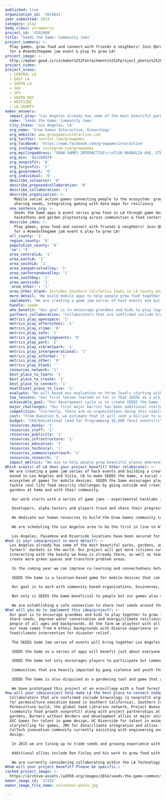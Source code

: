 ```yaml
---
published: true
organization_id: '2014041'
year_submitted: 2014
category: play
body_class: strawberry
project_id: '4102089'
title: 'Seeds the Game: Community Jams'
project_summary: >-
  Play games, grow food and connect with friends & neighbors! Join @GrowGames
  for a #seedsthegame jam event & play to grow LA!
project_image: >-
  http://maker.good.is/s3/maker%252Fattachments%252Fproject_photos%252Fimages%252F22335%252Fdisplay%252Fvolunteer-photo.jpg=c570x385
project_video: ''
project_areas:
  - CENTRAL LA
  - EAST LA
  - SOUTH LA
  - SGV
  - SFV
  - SOUTH BAY
  - WESTSIDE
  - LA COUNTY
maker_answers:
  impact_play: "Los Angeles already has some of the most beautiful parks, gardens, and farmers’ markets in the world.  Our project will get more citizens outside and interacting with the beauty we know is already there, as well as teaming up to create more green spaces and transform problem areas.\r\n\r\nIn the coming year we can improve co-learning and connectedness between people and their environment while beautifying public spaces together through growing food and beneficial plants. We will map food resiliency needs while making it fun for people to grow food together and level up their skills.\r\n\r\nSEEDS the Game is a location-based game for mobile devices that can be played with GPS and data connection. We offer in-game incentives for SEEDS the Game players that are in Los Angeles including advancement in the local Leadership Board and In-Game Achievements that connect people to local actions and gameplay centers such as community and school gardens. Citizens can earn points while volunteering at participating locations or picking up gardening tools through partners that have signed up to be in our SEEDS the Game Partnership Network. \r\n\r\nOur goal is to work with community based organizations, businesses, government and local garden leaders to identify great actions and opportunities to incentivize through gameplay. Over the coming year we expect thousands of players to engage in community volunteerism through Seeds the Game apps.\r\n\r\nNot only is SEEDS the Game beneficial to people but our games also stimulate the economy.  We aim to maken Los Angeles a global innovation leader for technology addressing food/water/climate issues. By 2050, we will have created a dynamic network connecting local organizations and businesses with player/members who are also consumers. Our community will use the most cutting edge technology available to maximize our land and water use, while participants compete to create the most beautiful and inspiring gardens and public spaces.  The market and gameplay are fully integrated and it is easy to see on a map where resources are needed for resiliency, disaster mitigation and food security. \r\n\r\nWe are establishing a safe connection to share real seeds around the world to promote healthy heirloom plants, biodiversity and organic solutions to pest control for our soil and water health. We anticipate a total of 3 Billion downloads by 2050, with participants cooperatively playing with players in every other country on earth.  \r\n"
  name: 'Seeds the Game: Community Jams'
  City_State: 'Los Angeles, CA'
  org_name: 'Grow Games Interactive, Growcology'
  org_website: www.growgamesinteractive.com
  org_twitter: twitter.com/growgames
  org_facebook: 'https://www.facebook.com/growgamesinteractive'
  org_instagram: instagram.com/growgames
  org_mailingaddress: "GROW GAMES INTERACTIVE\r\n7130 MAGNOLIA AVE, STE K\r\nRIVERSIDE CA, 92504"
  org_ein: '463288070'
  org_nonprofit: '0'
  org_forprofit: '1'
  org_government: '0'
  org_individual: '0'
  describe_soloactor: '0'
  describe_proposedcollaboration: '0'
  describe_collaboration: '1'
  describe_organization: >-
    Mobile social action games connecting people to the ecosystem: growing food,
    sharing seeds, integrating gaming with data maps for resiliency
  one_sentence_org: >-
    Seeds the Game apps & event series grow food in LA through game design
    hackathons and garden playtesting across communities & food centers
  describe_idea: >-
    Play games, grow food and connect with friends & neighbors! Join @GrowGames
    for a #seedsthegame jam event & play to grow LA!
  all_county: '1'
  region_county: '0'
  population_county: '0'
  'no': '0'
  area_centralLA: '1'
  area_eastLA: '1'
  area_southLA: '1'
  area_sangabrielvalley: '1'
  area_sanfernandovalley: '1'
  area_southbay: '1'
  area_westside: '1'
  'area_other:': '1'
  area_other_blank: Includes Southern California towns in LA County and beyond for 2015
  more_detail: "We build mobile apps to help people grow food together! Trade seeds, get out in the garden and play through mobile gaming, mapping and actions in the community.\r\n\r\nSeeds the Game is a series of apps and a game jam series to promote play that grows healthy communities."
  implement: "We are creating a game jam series of hack events and building a creative team based in Los Angeles and Vista, CA to make SEEDS the Game, a social action ecosystem of games for mobile devices. SEEDS the Game encourages players to tackle real life food security challenges by going outside and creating gardens at home and with their community. \r\n\r\nOur work starts with a series of game jams - experimental hacklabs in California to design and develop the best game mechanics for mapping seed exchanges, pest challenges, food deserts and potential centers for community actions. We begin in September with this series of events and will be working throughout the school year with development teams from schools and community centers in the Los Angeles area. Events are a mix of game hackathon for data integration with real seed, soil and plant tests in the field at gardens, markets, and permaculture centers.\r\n\r\nDevelopers, alpha testers and players track and share their progress while bonding with neighbors and making friends across garden guilds. The game jam series includes integrated profiles for community organizing and organic gameplay experiments across the network of game hack teams.\r\n\r\nWe dedicate our human resources to build the Grow Games community to include artists, musicians, software developers, engineers, permaculture educators and programmers in Southern California. Our implementation with the support and funds would allow us to begin the community-building and testing process starting with the alpha stage.\r\n\r\nWe are scheduling the Los Angeles area to be the first in line to Alpha and Beta test SEEDS the Game. Local participants that sign up as a beta tester in Los Angeles will be first in line to provide feedback and suggestions through our feedback system while enjoying actions in community and school gardens, farmers markets and at home growing food and sharing seeds. When SEEDS the Game first round is completed, users will also have the ability to redeem vouchers for garden-related prizes at local participating markets. \r\n\r\nLos Angeles, Pasadena and Riverside locations have been secured for first events in September and we are expanding to work with community and school gardens throughout the fall of 2014. We are looking for great school gardens to work with on playtesting, especially with youth over age 13 who can give us feedback on gameplay from new perspectives."
  handle: seeds
  who_benefit: "Our goal is to encourage grandmas and kids to play together to grow food, share seeds, improve water conservation and energy/climate resiliency for people of all ages and backgrounds. At the farm we playtest with all ages and our team comes from 4 ethnic backgrounds with diverse experience in food/climate intervention for disaster relief.\r\n\r\nThe SEEDS Game Jam series of events will bring together Los Angeles designers and developers with economists, game strategists, media market leaders, nonprofit organizations, youth and master gardeners aligned to connect people to food and seeds through mobile play starting in September of 2014. \r\n\r\nSEEDS the Game as a series of apps will benefit just about everyone of all ages from diverse backgrounds, from grandmas to any kid with a phone or iPad at school. Our focus for this project is to encourage everyone who has action and adventure interest to tackle real challenges and quests to benefit the community. \r\n\r\nSEEDS the Game not only encourages players to participate but communities as well. Nonprofit organizations can sponsor actions in the game and communities are incentivized to grow their own community garden and host farmers market. Players can earn points and skill points along the way.\r\n\r\nCommunities that are heavily impacted by gang violence and youth that are raised in poverty would benefit gradually from SEEDS the Game. We cater our game to be actively engaging and will offer a special bundle for education and non-profit organizations. Other communities that are in middle income and upper middle class can also benefit by participating the quest and challenges that promote a safe and better community. \r\n\r\nSEEDS The Game is also disguised as a gardening tool and game that allows parents to teach their kids how to grow their own food. When it is night time, players can also earn points by playing mini-games to earn more points.\r\n\r\nWe have prototyped this project at an ecovillage with a food forest now growing in Vista, CA, at home gardens in Glendale, CA and at a handful of aligned hackathons and conferences with industry leaders. Our partners include NGO allies in 6 countries eager to test with us in 2015 and become global connection zones for Los Angeles players to share their insights and what’s working to grow great food in LA.\r\n\r\n\r\n"
  partners_collaboration: "Collaborators that are confirmed include Growcology (a nonprofit organization for permaculture education based in Southern California), Southern California Permaculture Guild, the global Seed Libraries network, Project Nuevo Mundo (community food growth nonprofit) along with project partnerships at school gardens, Burners without Borders and development allies at major universities:  USC Games for talent in game design, UC Riverside for talent in animation and storytelling for games, JMU for data/climate integration and allies from the CalTech innovation community currently assisting with engineering and backend design.\r\n\r\nIn 2015 we are lining up to trade seeds and growing experience with communities rebuilding in Haiti and Philippines through Communitare, an international NGO connecting local talent with opportunities to volunteer in rebuilding and relief efforts. We will also be connecting the LA #seedsthegame community to our allies in Central and South America for seedsharing challenges and knowledge sharing and we will be sharing some of our indigenous community work at social impact and social entrepreneurship conferences in California as an example of social benefit corporations incubated within the networked community.\r\n\r\nAdditional allies include Ron Finley and his work to grow food with youth in Los Angeles, UrbanTXT working with youth and mobile development, Vortex Immersion hosting events with us in Los Angeles near LAUSD and La Loma, a local permaculture development company providing playtesting space for people to grow food for the first time during our game jam series. Some of these are now confirming for the next round and we have worked with Vortex in the past on the State of the Arts immersion experience.\r\n\r\nWe are currently considering collaborating within the LA Technology community (business and government-focused) along with talent from local game companies, schools and hacker/maker community groups. We have shared #SeedstheGame at the Verge conference for green solutions for business and government and with the Federal Games Guild which is informally helping us position for federal and international NGO funding in 2015."
  metrics_play_openspace: '1'
  metrics_play_afterschool: '1'
  metrics_play_crime: '0'
  metrics_play_safe: '1'
  metrics_play_sportingevents: '0'
  metrics_play_park: '1'
  metrics_play_vibrantpark: '1'
  metrics_play_intergenerational: '1'
  metrics_play_informal: '1'
  metrics_play_other: '0'
  metrics_play_blank: ''
  resources_network: '1'
  best_place_to_learn: '1'
  best_place_to_create: '1'
  best_place_to_connect: '1'
  healthiest_place_to_live: '1'
  evaluate: "We will based our evaluation on three levels starting with 1) Analytics 2) Statistical Research and 3) Impact over Profit. \r\n\r\nWe analyze and visualize changes in the ecosystem with regard to mapping adoption rates, success meeting partner open-space goals and community/product partnerships. We use data visualization and analytical tools starting from the time of search discovery, downloads and use, in-app actions made and receiving relative feedback from the alpha members and the community. It is important for us to measure our level of outreach and plan for cost-effective solutions as we map seed exchanges, gardens and food opportunities.\r\n\r\nSecond is Statistical Research and integration with government data systems that provides complex modeling over time, usability data with current and future projections on how SEEDS the Game could be improved. This testing phase includes fixing bugs and adding more product partner integration along with looking at how added data sets and map functionality create useful planning layers for city and county government. Our goal here is to improve food security, climate resiliency and thrivability within the ecosystem, encouraging responsible water use and growing delicious food locally.\r\n\r\nProfit keeps us in business as a social benefit corporation in the State of California. We balance our bottom line revenue goals with social impact measurements of success connecting people for seed sharing, gardening, and food security across SEEDS the Game. We measure seed exchanges, gardens captured, social media posts as we grow from prototype to game series. At this stage we are a tech startup building on our decades of experience in disaster relief, data integration, game design, hardware and software for social impact. Our goal is to measure how well we integrate useful data sets to solve real challenges while also growing the company to hire the best and brightest from the game jam series of events. We aim to hire at least a dozen allies in the coming year as we grow this series of game apps.\r\n"
  two_lessons: "Our first lesson learned so far is that SEEDS as a project, game and series of events requires community participation and organic engagement from people from all walks of life to create the best possible experience for players. We have created prototypes of various aspects of gameplay and as we play test and explore what mechanics and systems work best for people we have found that lots of community design feedback is the key to making this series of game apps fun and easy to play for people of all ages and backgrounds. Today we use less words and more art in our designs to be more multilingual and easier to use for first-timers.\r\n\r\nOur second lesson learned is that projects like this require funding! We have bootstrapped our work so far over the past year and to create a successful game series we have to raise a mix of grants, partner funding and investment to release phenomenal apps that reach their intended audiences. Games typically spend hundreds of thousands, if not millions to advertise and distribute their latest product and we are hacking this approach by activating friends who then invite their friends to play along in local communities through physical actions, pulling people out of the device and back into real interactions that create impact in our neighborhoods. Events and connections like this are difficult to create without funding, so we've added advisors to our team to help us through capital raise and team growth over the coming year.\r\n"
  achievable_goal: "Our development cycle is to create SEEDS the Game is achievable within the next twelve months starting by creating a team of passionate and skilled developers and programmers. We will do a outreach and marketing campaign that would generate the necessary funds to make through the three development stages: 1) Alpha - first round testing, 2) Beta - second round testing with funders and partners, 3) Release - Public Release. We will also invite the non-profit organizations, schools, after-school organizations, and local businesses to be involved in our testing. \r\n\r\nWe will implement a closed beta testing and will ask all the communities in LA to help provide feedback and suggestions to make SEEDS the Game better. By the 12th month, we would be ready for launch and players will begin their journey in SEEDS The Game. \r\n\r\nBy creating a series of apps that roll out over time we can help people begin with easy steps: sharing seeds, planting a few and visiting a community garden. We help people level up over time, learning aquaponics or composting to improve their growth at home. This series of apps will be rolled out across devices with first apps releasing early 2015.\r\n"
  major_challenges: "Our first major barrier has been additional startup funding. Initial $100,000 will get us started in Los Angeles but our full game development budget would require at least a million dollars to release SEEDS The Game as a series of apps in the primary mobile app stores. That is relatively a good figure given to the amount of features SEEDS the Game will have and the data sets we can provide for NGOs and government agencies. \r\n\r\nThe other barrier would be language and multilingual support for community development. SEEDS the Game will eventually need to be translated to other languages beyond our English with Spanish language goals for 2015. We are looking to provide support in other languages in our multi-year development plan and hope to leverage Los Angeles’ multi-ethnic population to provide our tools to countries around the world. We have found game companies in the LA area to assist with multilingual translation for Asian communities but will need to find additional development funding to support release across communities after testing with groups in the LA area."
  competition: "Currently, there are no organizations doing this similar work. Contemporary game companies do not follow our business model or our values. Game companies like Zynga who created Farmville invest heavily on marketing and contributes none to communities or the users. SEEDS The Game is unique because not only is beneficial to communities but also promotes a safer community and a better lifestyle.\r\n\r\nThere are a number of serious play and social action gaming companies tackling news and current events gaming along with diversity and economic challenges, but none are currently tackling growing food in our communities, especially with mapping. Our tools are inspired by Ingress out of Niantic Labs with ties to LA and Google and they are already on board and excited by our work. We will be complimenting Google's efforts and working with their teams to improve gameplay."
  cost: "From Question 9, we estimate that it will cost a million to successfully launch SEEDS the Game as a series of apps. We will cover additional cost by creating our first prototype, starting a crowd funding campaign and inviting investors into our seed round at Grow Games Interactive. \r\n\r\nThe Los Angeles aspect of this pilot is estimated at $100,000 for game jam events, playtesting and community organizing/development to grow thousands of new gardens and food plots by 2015 in LA.\r\n\r\nOur video to begin is at http://vimeo.com/77108130 - we do not yet have this hosted on YouTube to embed in this entry but can do so in the coming week along with our new video for crowd funding."
  budget: "CEO/Educational Lead for Programming $5,000 (host events)\r\nCOO/Enginnering/Technical Lead $12,000 (maintain code integration)\r\nProducer/Events/Design Lead $12,000 (host events & program)\r\nArtist Lead and Stipends for Design $3,000\r\nEducational Team $6,000 with materials & travel stipends as needed\r\nCommunity Manager & Bilingual Support $5,000\r\nJr. Developer/QA/Admin  $5,000 \r\nMobile Dev 1: $8,000\r\nMobile Dev 2: $8,000\r\nGame Jam Prizes: $7,000 (additional pledged/donated/sponsored)\r\nEvent and Venue Fees: $2,000 (some donated/sponsored)\r\nTravel: $1,000\r\nSoftware: $2,000\r\nServer Engineering: $1,000\r\nPlaytesting: $3,000 (materials for growth and gameplay)\r\nIntern Stipends: $5,000 (includes internships won at game jams)\r\nAdditional Tech/Equipment: $2,000\r\nEvent Food/Drinks/Consummables: $3,000\r\nLicenses, Data Integration, APIs for Publishing: $1,000\r\nDev/Data Services for App Store + Profiles: $2,000\r\nPublished Materials: $2,000 (includes Tshirts for participants)\r\nAnalytics & Research/Reporting: $2,000\r\nMusic Production: $1,000 (Samples and mixes to master for apps/games)\r\nAlpha Testing Profile Site Hosting: $2,000 (Servers, Nationbuilder Community Tools + Dev)\r\n"
  resources_money: '1'
  resources_staff: '1'
  resources_publicity: '1'
  resources_infrastructure: '1'
  resources_education: '1'
  resources_technical: '1'
  resources_communityoutreach: '1'
  resources_research: '1'
  impact_metrics: "We aim to help people grow beautiful places wherever they are - in the backyard, on the roof, at home in the windowsill, in community gardens and schools all over Los Angeles. We will be measuring how many people play along, what actions they take, the cumulative community impact of their gameplay and qualitatively we will capture social media stories and short videos on intergenerational play through the game activities.\r\nSEEDS the Game will require access to open space and park facilities ONLY if they are designated as a Community Garden or spaces for volunteer engagements with the Department of Parks and Recreation. SEEDS the Game does not promote trespassing or using public space for growing food without prior permission - we use the game to organize community events with the stakeholders present. Our team will have a designated community guide monitoring player progress. \r\n\r\nChildren at school or enrolled in afterschool programs are encouraged to play as a group to create community gardens and participate in real life quest and challenges. By creating interest in community gardening and personal gardening we can grow on Ron Finley’s work to reduce juvenile delinquency.  All profiles for kids under 13 require approval and will be created in line with COPPA protections to ensure that the focus is on the garden and community actions. \r\n\r\nTeens who are not enrolled in afterschool programs are incentivized to participate in volunteer programs and community gardens to earn points in the game, improving access to alternatives for healthy living and life off the streets that can grow into a life of growing opportunities and entrepreneurship through food. Preservation and master-level skills will be shared through gameplay so teens and adults can level up and start their own businesses ready for the Farmers Market.\r\n\r\nIn our games everyone can create something beneficial to their community. Local challenges include working with the city to help the beautification process of LA through planting with medians and community gardens. Parents and children can participate in social action challenges and when the parent wants to encourage their kids some more, they can unlock tasks at a local center. \r\n\r\nUrban professionals as well have the opportunity to participate in SEEDS the Game starting small task starting with adopting a plant in their office or building a vertical or container garden at home. They can earn by shopping at farmers markets or volunteering.\r\n"
Which area(s) of LA does your project benefit? Other (elaborate): >-
  We are creating a game jam series of hack events and building a creative team
  based in Los Angeles and Vista, CA to make SEEDS the Game, a social action
  ecosystem of games for mobile devices. SEEDS the Game encourages players to
  tackle real life food security challenges by going outside and creating
  gardens at home and with their community. 
   
   Our work starts with a series of game jams - experimental hacklabs in California to design and develop the best game mechanics for mapping seed exchanges, pest challenges, food deserts and potential centers for community actions. We begin in September with this series of events and will be working throughout the school year with development teams from schools and community centers in the Los Angeles area. Events are a mix of game hackathon for data integration with real seed, soil and plant tests in the field at gardens, markets, and permaculture centers.
   
   Developers, alpha testers and players track and share their progress while bonding with neighbors and making friends across garden guilds. The game jam series includes integrated profiles for community organizing and organic gameplay experiments across the network of game hack teams.
   
   We dedicate our human resources to build the Grow Games community to include artists, musicians, software developers, engineers, permaculture educators and programmers in Southern California. Our implementation with the support and funds would allow us to begin the community-building and testing process starting with the alpha stage.
   
   We are scheduling the Los Angeles area to be the first in line to Alpha and Beta test SEEDS the Game. Local participants that sign up as a beta tester in Los Angeles will be first in line to provide feedback and suggestions through our feedback system while enjoying actions in community and school gardens, farmers markets and at home growing food and sharing seeds. When SEEDS the Game first round is completed, users will also have the ability to redeem vouchers for garden-related prizes at local participating markets. 
   
   Los Angeles, Pasadena and Riverside locations have been secured for first events in September and we are expanding to work with community and school gardens throughout the fall of 2014. We are looking for great school gardens to work with on playtesting, especially with youth over age 13 who can give us feedback on gameplay from new perspectives.
What is your idea/project in more detail?: >-
  Los Angeles already has some of the most beautiful parks, gardens, and
  farmers’ markets in the world. Our project will get more citizens outside and
  interacting with the beauty we know is already there, as well as teaming up to
  create more green spaces and transform problem areas.
   
   In the coming year we can improve co-learning and connectedness between people and their environment while beautifying public spaces together through growing food and beneficial plants. We will map food resiliency needs while making it fun for people to grow food together and level up their skills.
   
   SEEDS the Game is a location-based game for mobile devices that can be played with GPS and data connection. We offer in-game incentives for SEEDS the Game players that are in Los Angeles including advancement in the local Leadership Board and In-Game Achievements that connect people to local actions and gameplay centers such as community and school gardens. Citizens can earn points while volunteering at participating locations or picking up gardening tools through partners that have signed up to be in our SEEDS the Game Partnership Network. 
   
   Our goal is to work with community based organizations, businesses, government and local garden leaders to identify great actions and opportunities to incentivize through gameplay. Over the coming year we expect thousands of players to engage in community volunteerism through Seeds the Game apps.
   
   Not only is SEEDS the Game beneficial to people but our games also stimulate the economy. We aim to maken Los Angeles a global innovation leader for technology addressing food/water/climate issues. By 2050, we will have created a dynamic network connecting local organizations and businesses with player/members who are also consumers. Our community will use the most cutting edge technology available to maximize our land and water use, while participants compete to create the most beautiful and inspiring gardens and public spaces. The market and gameplay are fully integrated and it is easy to see on a map where resources are needed for resiliency, disaster mitigation and food security. 
   
   We are establishing a safe connection to share real seeds around the world to promote healthy heirloom plants, biodiversity and organic solutions to pest control for our soil and water health. We anticipate a total of 3 Billion downloads by 2050, with participants cooperatively playing with players in every other country on earth.
What will you do to implement this idea/project?: >-
  Our goal is to encourage grandmas and kids to play together to grow food,
  share seeds, improve water conservation and energy/climate resiliency for
  people of all ages and backgrounds. At the farm we playtest with all ages and
  our team comes from 4 ethnic backgrounds with diverse experience in
  food/climate intervention for disaster relief.
   
   The SEEDS Game Jam series of events will bring together Los Angeles designers and developers with economists, game strategists, media market leaders, nonprofit organizations, youth and master gardeners aligned to connect people to food and seeds through mobile play starting in September of 2014. 
   
   SEEDS the Game as a series of apps will benefit just about everyone of all ages from diverse backgrounds, from grandmas to any kid with a phone or iPad at school. Our focus for this project is to encourage everyone who has action and adventure interest to tackle real challenges and quests to benefit the community. 
   
   SEEDS the Game not only encourages players to participate but communities as well. Nonprofit organizations can sponsor actions in the game and communities are incentivized to grow their own community garden and host farmers market. Players can earn points and skill points along the way.
   
   Communities that are heavily impacted by gang violence and youth that are raised in poverty would benefit gradually from SEEDS the Game. We cater our game to be actively engaging and will offer a special bundle for education and non-profit organizations. Other communities that are in middle income and upper middle class can also benefit by participating the quest and challenges that promote a safe and better community. 
   
   SEEDS The Game is also disguised as a gardening tool and game that allows parents to teach their kids how to grow their own food. When it is night time, players can also earn points by playing mini-games to earn more points.
   
   We have prototyped this project at an ecovillage with a food forest now growing in Vista, CA, at home gardens in Glendale, CA and at a handful of aligned hackathons and conferences with industry leaders. Our partners include NGO allies in 6 countries eager to test with us in 2015 and become global connection zones for Los Angeles players to share their insights and what’s working to grow great food in LA.
How will your idea/project help make LA the best place to connect today? In LA2050?: >-
  Collaborators that are confirmed include Growcology (a nonprofit organization
  for permaculture education based in Southern California), Southern California
  Permaculture Guild, the global Seed Libraries network, Project Nuevo Mundo
  (community food growth nonprofit) along with project partnerships at school
  gardens, Burners without Borders and development allies at major universities:
  USC Games for talent in game design, UC Riverside for talent in animation and
  storytelling for games, JMU for data/climate integration and allies from the
  CalTech innovation community currently assisting with engineering and backend
  design.
   
   In 2015 we are lining up to trade seeds and growing experience with communities rebuilding in Haiti and Philippines through Communitare, an international NGO connecting local talent with opportunities to volunteer in rebuilding and relief efforts. We will also be connecting the LA #seedsthegame community to our allies in Central and South America for seedsharing challenges and knowledge sharing and we will be sharing some of our indigenous community work at social impact and social entrepreneurship conferences in California as an example of social benefit corporations incubated within the networked community.
   
   Additional allies include Ron Finley and his work to grow food with youth in Los Angeles, UrbanTXT working with youth and mobile development, Vortex Immersion hosting events with us in Los Angeles near LAUSD and La Loma, a local permaculture development company providing playtesting space for people to grow food for the first time during our game jam series. Some of these are now confirming for the next round and we have worked with Vortex in the past on the State of the Arts immersion experience.
   
   We are currently considering collaborating within the LA Technology community (business and government-focused) along with talent from local game companies, schools and hacker/maker community groups. We have shared #SeedstheGame at the Verge conference for green solutions for business and government and with the Federal Games Guild which is informally helping us position for federal and international NGO funding in 2015.
Whom will your project benefit? Please be specific.: ''
cached_project_image: >-
  https://archive-assets.la2050.org/images/2014/seeds-the-game-community-jams/maker.good.is/s3/maker%252Fattachments%252Fproject_photos%252Fimages%252F22335%252Fdisplay%252Fvolunteer-photo.jpg=c570x385.jpg
maker_image_id: '22335'
maker_image_file_name: volunteer-photo.jpg

---
```

